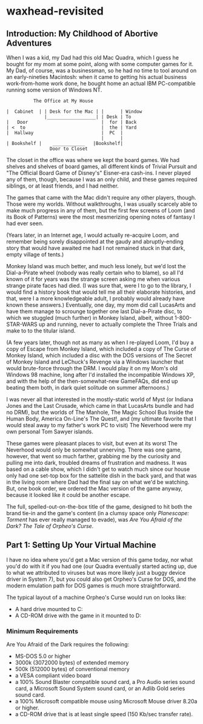 # waxhead-revisited

## Introduction: My Childhood of Abortive Adventures

When I was a kid, my Dad had this old Mac Quadra, which I guess he bought for my mom at some point, along with some computer games for it. My Dad, of course, was a businessman, so he had no time to tool around on an early-nineties Macintosh: when it came to getting his actual business work-from-home work done, he bought home an actual IBM PC-compatible running some version of Windows NT.


              The Office at My House

    |  Cabinet  | | Desk for the Mac | |      | Window
                  |__________________| | Desk | To
    |   Door                           |  for | Back
    | <  to                            |  the | Yard
    |  Hallway                         |  PC  |
                                       |      |
    | Bookshelf |    ____________   |Bookshelf|
                    Door to Closet

The closet in the office was where we kept the board games. We had shelves and shelves of board games, all different kinds of Trivial Pursuit and "The Official Board Game of Disney's" Eisner-era cash-ins. I never played any of them, though, because I was an only child, and these games required siblings, or at least friends, and I had neither.

The games that came with the Mac didn't require any other players, though. Those were my worlds. Without walkthroughs, I was usually scarcely able to make much progress in any of them, but the first few screens of Loom (and its Book of Patterns) were the most mesmerizing opening notes of fantasy I had ever seen.

(Years later, in an Internet age, I would actually re-acquire Loom, and remember being sorely disappointed at the gaudy and abruptly-ending story that would have awaited me had I not remained stuck in that dark, empty village of tents.)

Monkey Island was much better, and much less lonely, but we'd lost the Dial-a-Pirate wheel (nobody was really certain who to blame), so all I'd known of it for years was the strange screen asking me when various strange pirate faces had died. (I was sure that, were I to go to the library, I would find a history book that would tell me all their elaborate histories, and that, were I a more knowledgeable adult, I probably would already have known these answers.) Eventually, one day, my mom did call LucasArts and have them manage to scrounge together one last Dial-a-Pirate disc, to which we stuggled (much further) in Monkey Island, albeit, without 1-800-STAR-WARS up and running, never to actually complete the Three Trials and make to to the titular island.

(A few years later, though not as many as when I re-played Loom, I'd buy a copy of Escape from Monkey Island, which included a copy of The Curse of Monkey Island, which included a disc with the DOS versions of The Secret of Monkey Island and LeChuck's Revenge via a Windows launcher that would brute-force through the DRM. I would play it on my Mom's old Windows 98 machine, long after I'd installed the incompatible Windows XP, and with the help of the then-somewhat-new GameFAQs, did end up beating them both, in dark quiet solitude on summer afternoons.)

I was never all that interested in the mostly-static world of Myst (or Indiana Jones and the Last Crusade, which came in that LucasArts bundle and had no DRM), but the worlds of The Manhole, The Magic School Bus Inside the Human Body, America On-Line's The Quest!, and (my ultimate favorite that I would steal away to my father's work PC to visit) The Neverhood were my own personal Tom Sawyer islands.

These games were pleasant places to visit, but even at its worst The Neverhood would only be somewhat unnerving. There was one game, however, that went so much farther, grabbing me by the curiosity and pulling me into dark, troubled dreams of frustration and madness. It was based on a cable show, which I didn't get to watch much since our house only had one set-top box for the sattelite dish in the back yard, and that was in the living room where Dad had the final say on what we'd be watching. But, one book order, we ordered the Mac version of the game anyway, because it looked like it could be another escape.

The full, spelled-out-on-the-box title of the game, designed to hit both the brand tie-in and the game's content (in a clumsy space only *Planescape: Torment* has ever really managed to evade), was *Are You Afraid of the Dark? The Tale of Orpheo's Curse*.

## Part 1: Setting Up Your Virtual Machine

I have no idea where you'd get a Mac version of this game today, nor what you'd do with it if you had one (our Quadra eventually started acting up, due to what we attributed to viruses but was more likely just a buggy device driver in System 7), but you could also get Orpheo's Curse for DOS, and the modern emulation path for DOS games is much more straightforward.

The typical layout of a machine Orpheo's Curse would run on looks like:

- A hard drive mounted to C:
- A CD-ROM drive with the game in it mounted to D:

### Minimum Requirements

Are You Afraid of the Dark requires the following:

 - MS-DOS 5.0 or higher
 - 3000k (3072000 bytes) of extended memory
 - 500k (512000 bytes) of conventional memory
 - a VESA compliant video board
 - a 100% Sound Blaster compatible sound card, a Pro Audio series
   sound card, a Microsoft Sound System sound card, or an Adlib Gold
   series sound card.
 - a 100% Microsoft compatible mouse using Microsoft Mouse driver
   8.20a or higher.
 - a CD-ROM drive that is at least single speed (150 Kb/sec transfer
   rate).
